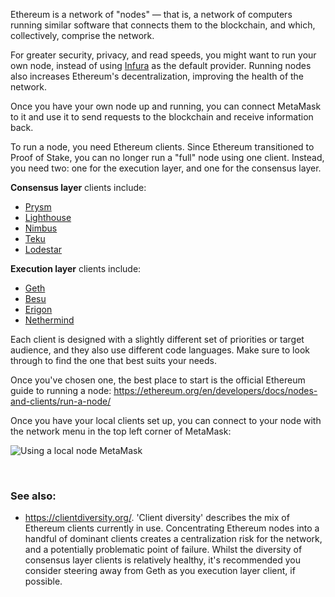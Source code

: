 Ethereum is a network of "nodes" — that is, a network of computers running similar software that connects them to the blockchain, and which, collectively, comprise the network. 


For greater security, privacy, and read speeds, you might want to run your own node, instead of using [Infura](https://support.metamask.io/hc/en-us/articles/4417315392795) as the default provider. Running nodes also increases Ethereum's decentralization, improving the health of the network.


Once you have your own node up and running, you can connect MetaMask to it and use it to send requests to the blockchain and receive information back. 


To run a node, you need Ethereum clients. Since Ethereum transitioned to Proof of Stake, you can no longer run a "full" node using one client. Instead, you need two: one for the execution layer, and one for the consensus layer. 


**Consensus layer** clients include:


* [Prysm](https://prysmaticlabs.com/)
* [Lighthouse](https://lighthouse.sigmaprime.io/)
* [Nimbus](https://nimbus.team/)
* [Teku](https://consensys.net/knowledge-base/ethereum-2/teku/)
* [Lodestar](https://lodestar.chainsafe.io/)


**Execution layer** clients include:


* [Geth](https://geth.ethereum.org/)
* [Besu](https://www.hyperledger.org/use/besu)
* [Erigon](https://github.com/ledgerwatch/erigon#erigon)
* [Nethermind](https://nethermind.io/)


Each client is designed with a slightly different set of priorities or target audience, and they also use different code languages. Make sure to look through to find the one that best suits your needs.


Once you've chosen one, the best place to start is the official Ethereum guide to running a node: <https://ethereum.org/en/developers/docs/nodes-and-clients/run-a-node/>


Once you have your local clients set up, you can connect to your node with the network menu in the top left corner of MetaMask:


![Using a local node MetaMask](https://support.metamask.io/hc/article_attachments/9942848261787)


 


### See also:


* <https://clientdiversity.org/>. 'Client diversity' describes the mix of Ethereum clients currently in use. Concentrating Ethereum nodes into a handful of dominant clients creates a centralization risk for the network, and a potentially problematic point of failure. Whilst the diversity of consensus layer clients is relatively healthy, it's recommended you consider steering away from Geth as you execution layer client, if possible.
